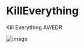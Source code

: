 # KillEverything
Kill Everything AV/EDR

![image](https://github.com/p1d3er/KillEverything/blob/main/1.gif)
